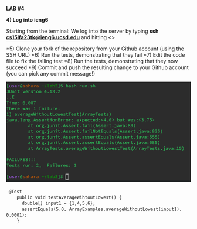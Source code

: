 

**LAB #4**

**4) Log into ieng6**

Starting from the terminal:
 We log into the server by typing **ssh cs15lfa23tk@ieng6.ucsd.edu** and hitting <<enter>>

*5) Clone your fork of the repository from your Github account (using the SSH URL)
*6) Run the tests, demonstrating that they fail
*7) Edit the code file to fix the failing test
*8) Run the tests, demonstrating that they now succeed
*9) Commit and push the resulting change to your Github account (you can pick any commit message!)

![Image](Run_Fail_lab3.png)

```
 @Test
    public void testAverageWihtoutLowest() {
      double[] input1 = {1,4,5,6};
      assertEquals(5.0, ArrayExamples.averageWithoutLowest(input1), 0.0001);
    }
```
